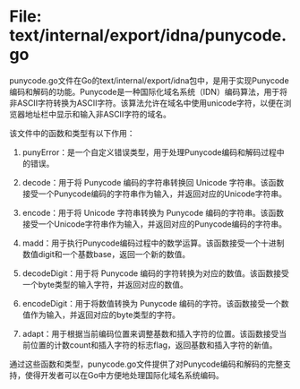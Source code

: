 # File: text/internal/export/idna/punycode.go

punycode.go文件在Go的text/internal/export/idna包中，是用于实现Punycode编码和解码的功能。Punycode是一种国际化域名系统（IDN）编码算法，用于将非ASCII字符转换为ASCII字符。该算法允许在域名中使用unicode字符，以便在浏览器地址栏中显示和输入非ASCII字符的域名。

该文件中的函数和类型有以下作用：

1. punyError：是一个自定义错误类型，用于处理Punycode编码和解码过程中的错误。

2. decode：用于将 Punycode 编码的字符串转换回 Unicode 字符串。该函数接受一个Punycode编码的字符串作为输入，并返回对应的Unicode字符串。

3. encode：用于将 Unicode 字符串转换为 Punycode 编码的字符串。该函数接受一个Unicode字符串作为输入，并返回对应的Punycode编码的字符串。

4. madd：用于执行Punycode编码过程中的数学运算。该函数接受一个十进制数值digit和一个基数base，返回一个新的数值。

5. decodeDigit：用于将 Punycode 编码的字符转换为对应的数值。该函数接受一个byte类型的输入字符，并返回对应的数值。

6. encodeDigit：用于将数值转换为 Punycode 编码的字符。该函数接受一个数值作为输入，并返回对应的byte类型的字符。

7. adapt：用于根据当前编码位置来调整基数和插入字符的位置。该函数接受当前位置的计数count和插入字符的标志flag，返回基数和插入字符的新值。

通过这些函数和类型，punycode.go文件提供了对Punycode编码和解码的完整支持，使得开发者可以在Go中方便地处理国际化域名系统编码。

